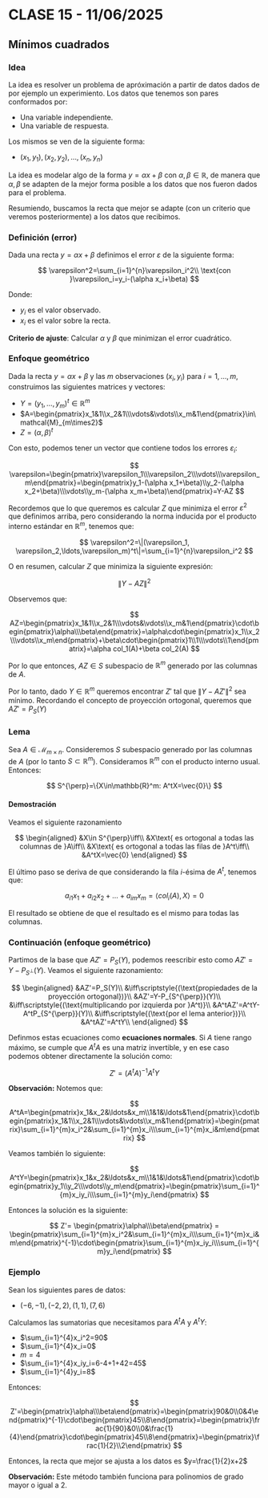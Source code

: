 # CLASE 15 - 11/06/2025

## Mínimos cuadrados

### Idea

La idea es resolver un problema de apróximación a partir de datos dados de por ejemplo un experimiento. Los datos que tenemos son pares conformados por:
- Una variable independiente.
- Una variable de respuesta.

Los mismos se ven de la siguiente forma:
- $(x_1,y_1),(x_2,y_2),\ldots,(x_n,y_n)$

La idea es modelar algo de la forma $y=\alpha x+\beta$ con $\alpha,\beta\in\mathbb{R}$, de manera que $\alpha,\beta$ se adapten de la mejor forma posible a los datos que nos fueron dados para el problema.

Resumiendo, buscamos la recta que mejor se adapte (con un criterio que veremos posteriormente) a los datos que recibimos.

### Definición (error)

Dada una recta $y=\alpha x+\beta$ definimos el error $\varepsilon$ de la siguiente forma:

$$
\varepsilon^2=\sum_{i=1}^{n}\varepsilon_i^2\\
\text{con }\varepsilon_i=y_i-(\alpha x_i+\beta)
$$

Donde:
- $y_i$ es el valor observado.
- $x_i$ es el valor sobre la recta.

**Criterio de ajuste**: Calcular $\alpha$ y $\beta$ que minimizan el error cuadrático.

### Enfoque geométrico

Dada la recta $y=\alpha x+\beta$ y las $m$ observaciones $(x_i,y_i)$ para $i=1,\ldots,m$, construimos las siguientes matrices y vectores:

- $Y=(y_1,\ldots,y_m)^t\in\mathbb{R}^m$
- $A=\begin{pmatrix}x_1&1\\x_2&1\\\vdots&\vdots\\x_m&1\end{pmatrix}\in\mathcal{M}_{m\times2}$
- $Z=(\alpha,\beta)^t$

Con esto, podemos tener un vector que contiene todos los errores $\varepsilon_i$:

$$
\varepsilon=\begin{pmatrix}\varepsilon_1\\\varepsilon_2\\\vdots\\\varepsilon_m\end{pmatrix}=\begin{pmatrix}y_1-(\alpha x_1+\beta)\\y_2-(\alpha x_2+\beta)\\\vdots\\y_m-(\alpha x_m+\beta)\end{pmatrix}=Y-AZ
$$

Recordemos que lo que queremos es calcular $Z$ que minimiza el error $\varepsilon^2$ que definimos arriba, pero considerando la norma inducida por el producto interno estándar en $\mathbb{R}^m$, tenemos que:

$$
\varepsilon^2=\|(\varepsilon_1, \varepsilon_2,\ldots,\varepsilon_m)^t\|=\sum_{i=1}^{n}\varepsilon_i^2
$$

O en resumen, calcular $Z$ que minimiza la siguiente expresión:

$$
\|Y-AZ\|^2
$$

Observemos que:

$$
AZ=\begin{pmatrix}x_1&1\\x_2&1\\\vdots&\vdots\\x_m&1\end{pmatrix}\cdot\begin{pmatrix}\alpha\\\beta\end{pmatrix}=\alpha\cdot\begin{pmatrix}x_1\\x_2\\\vdots\\x_m\end{pmatrix}+\beta\cdot\begin{pmatrix}1\\1\\\vdots\\1\end{pmatrix}=\alpha col_1(A)+\beta col_2(A)
$$

Por lo que entonces, $AZ\in S$ subespacio de $\mathbb{R}^m$ generado por las columnas de $A$.

Por lo tanto, dado $Y\in\mathbb{R}^m$ queremos encontrar $Z'$ tal que $\|Y-AZ'\|^2$ sea mínimo. Recordando el concepto de proyección ortogonal, queremos que $AZ'=P_S(Y)$

### Lema

Sea $A\in\mathcal{M}_{m\times n}$. Consideremos $S$ subespacio generado por las columnas de $A$ (por lo tanto $S\subset \mathbb{R}^m$). Consideramos $\mathbb{R}^m$ con el producto interno usual.
Entonces:

$$
S^{\perp}=\{X\in\mathbb{R}^m: A^tX=\vec{0}\}
$$

#### Demostración

Veamos el siguiente razonamiento

$$
\begin{aligned}
&X\in S^{\perp}\iff\\
&X\text{ es ortogonal a todas las columnas de }A\iff\\
&X\text{ es ortogonal a todas las filas de }A^t\iff\\
&A^tX=\vec{0}
\end{aligned}
$$

El último paso se deriva de que considerando la fila $i$-ésima de $A^t$, tenemos que:

$$
a_{i1}x_1+a_{i2}x_2+\ldots+a_{im}x_m=\left<col_i(A), X\right>=0
$$

El resultado se obtiene de que el resultado es el mismo para todas las columnas.

### Continuación (enfoque geométrico)

Partimos de la base que $AZ'=P_S(Y)$, podemos reescribir esto como $AZ'=Y-P_{S^{\perp}}(Y)$. Veamos el siguiente razonamiento:

$$
\begin{aligned}
&AZ'=P_S(Y)\\
&\iff\scriptstyle{(\text{propiedades de la proyección ortogonal})}\\
&AZ'=Y-P_{S^{\perp}}(Y)\\
&\iff\scriptstyle{(\text{multiplicando por izquierda por }A^t)}\\
&A^tAZ'=A^tY-A^tP_{S^{\perp}}(Y)\\
&\iff\scriptstyle{(\text{por el lema anterior})}\\
&A^tAZ'=A^tY\\
\end{aligned}
$$

Definmos estas ecuaciones como **ecuaciones normales**.
Si $A$ tiene rango máximo, se cumple que $A^tA$ es una matriz invertible, y en ese caso podemos obtener directamente la solución como:

$$
Z'= (A^tA)^{-1}A^tY
$$

**Observación:** Notemos que:

$$
A^tA=\begin{pmatrix}x_1&x_2&\ldots&x_m\\1&1&\ldots&1\end{pmatrix}\cdot\begin{pmatrix}x_1&1\\x_2&1\\\vdots&\vdots\\x_m&1\end{pmatrix}=\begin{pmatrix}\sum_{i=1}^{m}x_i^2&\sum_{i=1}^{m}x_i\\\sum_{i=1}^{m}x_i&m\end{pmatrix}
$$

Veamos también lo siguiente:

$$
A^tY=\begin{pmatrix}x_1&x_2&\ldots&x_m\\1&1&\ldots&1\end{pmatrix}\cdot\begin{pmatrix}y_1\\y_2\\\vdots\\y_m\end{pmatrix}=\begin{pmatrix}\sum_{i=1}^{m}x_iy_i\\\sum_{i=1}^{m}y_i\end{pmatrix}
$$

Entonces la solución es la siguiente:

$$
Z'= \begin{pmatrix}\alpha\\\beta\end{pmatrix} = \begin{pmatrix}\sum_{i=1}^{m}x_i^2&\sum_{i=1}^{m}x_i\\\sum_{i=1}^{m}x_i&m\end{pmatrix}^{-1}\cdot\begin{pmatrix}\sum_{i=1}^{m}x_iy_i\\\sum_{i=1}^{m}y_i\end{pmatrix}
$$

### Ejemplo

Sean los siguientes pares de datos:

- $(-6,-1),(-2,2),(1,1),(7,6)$

Calculamos las sumatorias que necesitamos para $A^tA$ y $A^tY$:

- $\sum_{i=1}^{4}x_i^2=90$
- $\sum_{i=1}^{4}x_i=0$
- $m=4$
- $\sum_{i=1}^{4}x_iy_i=6-4+1+42=45$
- $\sum_{i=1}^{4}y_i=8$

Entonces:

$$
Z'=\begin{pmatrix}\alpha\\\beta\end{pmatrix}=\begin{pmatrix}90&0\\0&4\end{pmatrix}^{-1}\cdot\begin{pmatrix}45\\8\end{pmatrix}=\begin{pmatrix}\frac{1}{90}&0\\0&\frac{1}{4}\end{pmatrix}\cdot\begin{pmatrix}45\\8\end{pmatrix}=\begin{pmatrix}\frac{1}{2}\\2\end{pmatrix}
$$

Entonces, la recta que mejor se ajusta a los datos es $y=\frac{1}{2}x+2$

**Observación:** Este método también funciona para polinomios de grado mayor o igual a 2.